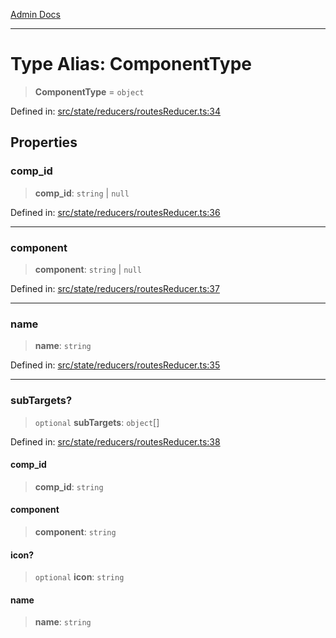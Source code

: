 [Admin Docs](/)

---

# Type Alias: ComponentType

> **ComponentType** = `object`

Defined in: [src/state/reducers/routesReducer.ts:34](https://github.com/PalisadoesFoundation/talawa-admin/blob/main/src/state/reducers/routesReducer.ts#L34)

## Properties

### comp_id

> **comp_id**: `string` \| `null`

Defined in: [src/state/reducers/routesReducer.ts:36](https://github.com/PalisadoesFoundation/talawa-admin/blob/main/src/state/reducers/routesReducer.ts#L36)

---

### component

> **component**: `string` \| `null`

Defined in: [src/state/reducers/routesReducer.ts:37](https://github.com/PalisadoesFoundation/talawa-admin/blob/main/src/state/reducers/routesReducer.ts#L37)

---

### name

> **name**: `string`

Defined in: [src/state/reducers/routesReducer.ts:35](https://github.com/PalisadoesFoundation/talawa-admin/blob/main/src/state/reducers/routesReducer.ts#L35)

---

### subTargets?

> `optional` **subTargets**: `object`[]

Defined in: [src/state/reducers/routesReducer.ts:38](https://github.com/PalisadoesFoundation/talawa-admin/blob/main/src/state/reducers/routesReducer.ts#L38)

#### comp_id

> **comp_id**: `string`

#### component

> **component**: `string`

#### icon?

> `optional` **icon**: `string`

#### name

> **name**: `string`
